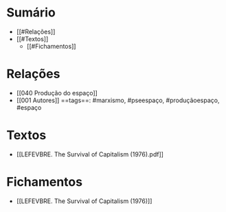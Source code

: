 # Sumário
- [[#Relações]]
- [[#Textos]]
	- [[#Fichamentos]]
# Relações 
- [[040 Produção do espaço]]
- [[001 Autores]]
==tags==: #marxismo, #pseespaço, #produçãoespaço, #espaço 
# Textos 
- [[LEFEVBRE. The Survival of Capitalism (1976).pdf]]
# Fichamentos 
- [[LEFEVBRE. The Survival of Capitalism (1976)]]